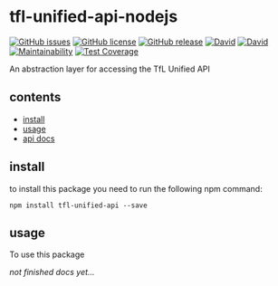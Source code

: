 # tfl-unified-api-nodejs

[![GitHub issues](https://img.shields.io/github/issues/CarbonCollins/tfl-unified-api-nodejs.svg?style=flat)](https://github.com/CarbonCollins/tfl-unified-api-nodejs/issues)
[![GitHub license](https://img.shields.io/badge/license-MIT-blue.svg?style=flat)](https://raw.githubusercontent.com/CarbonCollins/tfl-unified-api-nodejs/master/LICENSE)
[![GitHub release](https://img.shields.io/github/release/CarbonCollins/tfl-unified-api-nodejs/all.svg?style=flat)]()
[![David](https://img.shields.io/david/CarbonCollins/tfl-unified-api-nodejs.svg?style=flat)]()
[![David](https://img.shields.io/david/dev/CarbonCollins/tfl-unified-api-nodejs.svg?style=flat)]()
[![Maintainability](https://api.codeclimate.com/v1/badges/b56bc89cb71650e9ac1b/maintainability?style=flat)](https://codeclimate.com/github/CarbonCollins/tfl-unified-api-nodejs/maintainability)
[![Test Coverage](https://api.codeclimate.com/v1/badges/b56bc89cb71650e9ac1b/test_coverage?style=flat)](https://codeclimate.com/github/CarbonCollins/tfl-unified-api-nodejs/test_coverage)

An abstraction layer for accessing the TfL Unified API

## contents

* [install](#install)
* [usage](#usage)
* [api docs](#api-docs)

## install

to install this package you need to run the following npm command:

```
npm install tfl-unified-api --save
```

## usage

To use this package

*not finished docs yet...* 